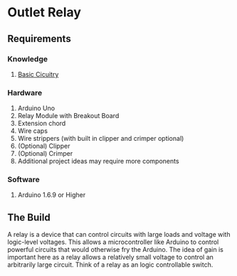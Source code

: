 # Outlet Relay
## Requirements
### Knowledge
1. [Basic Cicuitry](http://curriculum.io/arduino/basic-circuitry)


### Hardware
1. Arduino Uno
2. Relay Module with Breakout Board
3. Extension chord
4. Wire caps
5. Wire strippers (with built in clipper and crimper optional)
6. (Optional) Clipper
7. (Optional) Crimper
8. Additional project ideas may require more components

### Software
1. Arduino 1.6.9 or Higher

## The Build

A relay is a device that can control circuits with large loads and voltage with logic-level voltages. This allows a microcontroller like Arduino to control powerful circuits that would otherwise fry the Arduino. The idea of gain is important here as a relay allows a relatively small voltage to control an arbitrarily large circuit. Think of a relay as an logic controllable switch.

